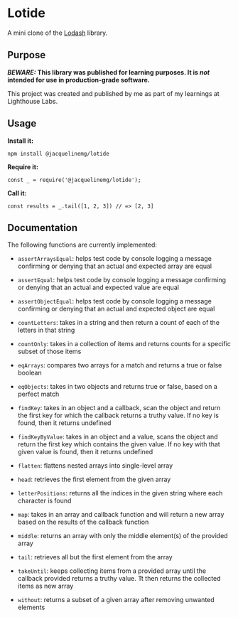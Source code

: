 # Lotide

A mini clone of the [Lodash](https://lodash.com) library.

## Purpose

**_BEWARE:_ This library was published for learning purposes. It is _not_ intended for use in production-grade software.**

This project was created and published by me as part of my learnings at Lighthouse Labs. 

## Usage

**Install it:**

`npm install @jacquelinemg/lotide`

**Require it:**

`const _ = require('@jacquelinemg/lotide');`

**Call it:**

`const results = _.tail([1, 2, 3]) // => [2, 3]`

## Documentation

The following functions are currently implemented:

* `assertArraysEqual`: helps test code by console logging a message confirming or denying that an actual and expected array are equal 

* `assertEqual`: helps test code by console logging a message confirming or denying that an actual and expected value are equal 

* `assertObjectEqual`: helps test code by console logging a message confirming or denying that an actual and expected object are equal 

* `countLetters`: takes in a string and then return a count of each of the letters in that string

* `countOnly`: takes in a collection of items and returns counts for a specific subset of those items

* `eqArrays`: compares two arrays for a match and returns a true or false boolean

* `eqObjects`: takes in two objects and returns true or false, based on a perfect match

* `findKey`: takes in an object and a callback, scan the object and return the first key for which the callback returns a truthy value. If no key  is found, then it returns undefined

* `findKeyByValue`: takes in an object and a value, scans the object and return the first key which contains the given value. If no key with that given value is found, then it returns undefined

* `flatten`: flattens nested arrays into single-level array

* `head`: retrieves the first element from the given array

* `letterPositions`: returns all the indices in the given string where each character is found

* `map`: takes in an array and callback function and will return a new array based on the results of the callback function

* `middle`: returns an array with only the middle element(s) of the provided array

* `tail`: retrieves all but the first element from the array

* `takeUntil`: keeps collecting items from a provided array until the callback provided returns a truthy value. Tt then returns the collected items as new array

* `without`: returns a subset of a given array after removing unwanted elements



